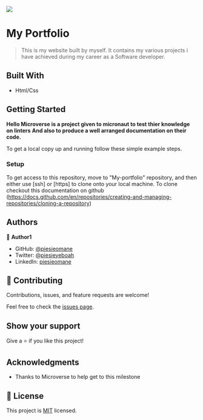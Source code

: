 ![](https://img.shields.io/badge/Microverse-blueviolet)

# My Portfolio

> This is my website built by myself. It contains my various projects i have achieved during my career as a Software developer.

## Built With

- Html/Css

## Getting Started

**Hello Microverse is a project given to micronaut to test thier knowledge on linters**
**And also to produce a well arranged documentation on their code.**

To get a local copy up and running follow these simple example steps.

### Setup

To get access to this repository, move to "My-portfolio" repository, and then either use [ssh] or [https] to
clone onto your local machine.
To clone checkout this documentation on github (https://docs.github.com/en/repositories/creating-and-managing-repositories/cloning-a-repository)

## Authors

👤 **Author1**

- GitHub: [@piesieomane](https://github.com/piesieomane)
- Twitter: [@piesieyeboah](https://twitter.com/piesieyeboah)
- LinkedIn: [piesieomane](https://linkedin.com/in/piesieomane)

## 🤝 Contributing

Contributions, issues, and feature requests are welcome!

Feel free to check the [issues page](../../issues/).

## Show your support

Give a ⭐️ if you like this project!

## Acknowledgments

- Thanks to Microverse to help get to this milestone

## 📝 License

This project is [MIT](./MIT.md) licensed.
